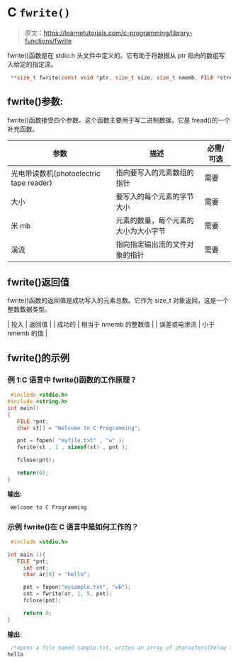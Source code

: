 # C `fwrite()`

> 原文：<https://learnetutorials.com/c-programming/library-functions/fwrite>

fwrite()函数是在 stdio.h 头文件中定义的。它有助于将数据从 ptr 指向的数组写入给定的指定流。

```c
 **size_t fwrite(const void *ptr, size_t size, size_t nmemb, FILE *stream);** #where stream should be a file pointer 

```

## fwrite()参数:

fwrite()函数接受四个参数。这个函数主要用于写二进制数据，它是 fread()的一个补充函数。

| 参数 | 描述 | 必需/可选 |
| --- | --- | --- |
| 光电带读数机(photoelectric tape reader) | 指向要写入的元素数组的指针 | 需要 |
| 大小 | 要写入的每个元素的字节大小 | 需要 |
| 米 mb | 元素的数量，每个元素的大小为大小字节 | 需要 |
| 溪流 | 指向指定输出流的文件对象的指针 | 需要 |

## fwrite()返回值

fwrite()函数的返回值是成功写入的元素总数。它作为 size_t 对象返回，这是一个整数数据类型。

| 投入 | 返回值 |
| 成功的 | 相当于 nmemb 的整数值 |
| 误差或电渗流 | 小于 nmemb 的值 |

## fwrite()的示例

### 例 1:C 语言中 fwrite()函数的工作原理？

```c
 #include <stdio.h>
#include <string.h>
int main()
{
   FILE *pnt;
   char st[] = "Welcome to C Programming";

   pnt = fopen( "myfile.txt" , "w" );
   fwrite(st , 1 , sizeof(st) , pnt );

   fclose(pnt);

   return(0);
} 

```

**输出:**

```c
 Welcome to C Programming 
```

### 示例 fwrite()在 C 语言中是如何工作的？

```c
 #include <stdio.h>

int main (){
   FILE *pnt;
     int cnt;
     char ar[6] = "hello";

     pnt = fopen("mysample.txt", "wb");
     cnt = fwrite(ar, 1, 5, pnt);
     fclose(pnt);

     return 0;
} 

```

**输出:**

```c
 /*opens a file named sample.txt, writes an array of characters(below text) to the file, and closes it. */
hello 
```